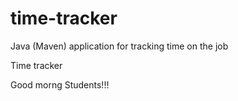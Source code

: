 # time-tracker
Java (Maven) application for tracking time on the job

Time tracker

Good morng Students!!!
